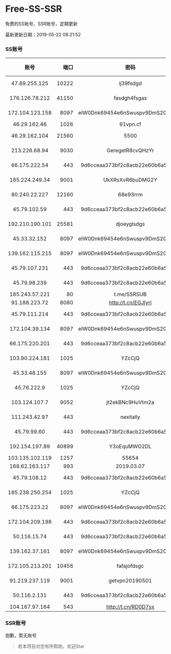 # Free-SS-SSR

免费的SS账号、SSR账号，定期更新

最新更新日期：2019-05-22 08:21:52 

### SS账号

|账号|端口|密码|加密方式|更新时间|国家|
|:-----:|-----:|:----:|:----:|:----:|:----:|
|47.89.255.125|10222|ij39fsdgd|chacha20-ietf|08:12:16|US|
|176.126.78.212|41150|fasdgh4fsgas|chacha20-ietf|08:17:16|GB|
|172.104.123.158|8097|eIW0Dnk69454e6nSwuspv9DmS201tQ0D|aes-256-cfb|08:17:17|JP|
|46.29.162.46|1026|91vpn.cf|rc4-md5|08:17:13|RU|
|46.29.162.104|21560|5500|chacha20-ietf|08:17:16|RU|
|213.226.68.94|9030|GeregetR8cvQHzYr|aes-256-cfb|08:17:18|DE|
|66.175.222.54|443|9d6cceaa373bf2c8acb22e60b6a58be6|aes-256-cfb|08:17:17|US|
|185.224.249.34|9001|UkXRsXvR6buDMG2Y|aes-256-cfb|08:17:13|RU|
|80.240.22.227|12160|68e93rrm|aes-256-cfb|08:17:12|DE|
|45.79.102.59|443|9d6cceaa373bf2c8acb22e60b6a58be6|aes-256-cfb|08:17:16|US|
|192.210.190.101|25581|djoeyglsdgs|aes-256-cfb|08:17:11|US|
|45.33.32.152|8097|eIW0Dnk69454e6nSwuspv9DmS201tQ0D|aes-256-cfb|08:17:13|US|
|139.162.115.215|8097|eIW0Dnk69454e6nSwuspv9DmS201tQ0D|aes-256-cfb|08:17:18|JP|
|45.79.107.231|443|9d6cceaa373bf2c8acb22e60b6a58be6|aes-256-cfb|08:17:16|US|
|45.79.98.239|443|9d6cceaa373bf2c8acb22e60b6a58be6|aes-256-cfb|08:17:16|US|
|185.243.57.221|80|t.me/SSRSUB|rc4-md5|08:17:16|US|
|91.188.223.72|8080|http://t.cn/EGJIyrl|rc4-md5|08:17:15|RU|
|45.79.111.214|443|9d6cceaa373bf2c8acb22e60b6a58be6|aes-256-cfb|08:17:13|US|
|172.104.39.134|8097|eIW0Dnk69454e6nSwuspv9DmS201tQ0D|aes-256-cfb|08:17:14|SG|
|66.175.220.201|443|9d6cceaa373bf2c8acb22e60b6a58be6|aes-256-cfb|08:17:12|US|
|103.90.224.181|1025|YZcCjQ|chacha20-ietf|08:17:06|VN|
|45.33.48.155|8097|eIW0Dnk69454e6nSwuspv9DmS201tQ0D|aes-256-cfb|08:17:17|US|
|45.76.222.9|1025|YZcCjQ|chacha20-ietf|08:17:37|JP|
|103.124.107.7|9052|jt2ekBNc9HuVtm2a|aes-256-cfb|08:17:18|US|
|111.243.42.97|443|nexitally|aes-128-ctr|08:07:19|TW|
|45.79.99.60|443|9d6cceaa373bf2c8acb22e60b6a58be6|aes-256-cfb|08:17:12|US|
|192.154.197.89|40899|Y3oEquMWO2DL|aes-256-cfb|08:17:18|US|
|103.135.102.119|1257|55654|chacha20|08:17:16|US|
|168.62.163.117|993|2019.03.07|rc4-md5|08:17:16|US|
|45.79.108.12|443|9d6cceaa373bf2c8acb22e60b6a58be6|aes-256-cfb|08:17:15|US|
|185.238.250.254|1025|YZcCjQ|chacha20-ietf|08:17:06|US|
|66.175.223.22|8097|eIW0Dnk69454e6nSwuspv9DmS201tQ0D|aes-256-cfb|08:17:17|US|
|172.104.209.198|443|9d6cceaa373bf2c8acb22e60b6a58be6|aes-256-cfb|08:12:16|US|
|50.116.15.74|443|9d6cceaa373bf2c8acb22e60b6a58be6|aes-256-cfb|08:17:15|US|
|139.162.37.161|8097|eIW0Dnk69454e6nSwuspv9DmS201tQ0D|aes-256-cfb|08:17:14|SG|
|172.105.213.201|10456|fafajofdsgc|aes-256-cfb|08:17:06|JP|
|91.219.237.119|9001|getvpn20190501|aes-256-cfb|08:17:18|HU|
|50.116.2.131|443|9d6cceaa373bf2c8acb22e60b6a58be6|aes-256-cfb|08:17:14|US|
|104.167.97.164|543|http://t.cn/RD0D7sx|rc4-md5|08:17:13|CA|


### SSR账号

抱歉，暂无账号



> 若本项目对您有所帮助，欢迎Star